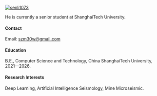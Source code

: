 

[![senli1073](https://img.shields.io/badge/Captain_Noble-github-blue?logo=github)](https://github.com/Captain-Noble)

He is currently a senior student at ShanghaiTech University.

#### Contact

Email:  szm30w@gmail.com 

#### Education
B.E., Computer Science and Technology, China ShanghaiTech University, 2021—2026.

#### Research Interests
Deep Learning, Artificial Intelligence Seismology, Mine Microseismic.

